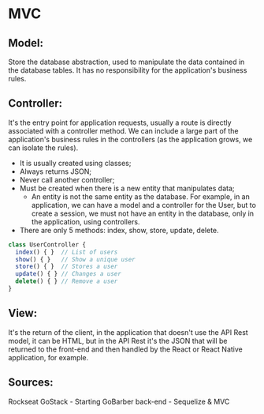 # MVC

## Model:
Store the database abstraction, used to manipulate the data contained in the database tables.
It has no responsibility for the application's business rules.

## Controller:
It's the entry point for application requests, usually a route is directly associated with a controller method. We can include a large part of the application's business rules in the controllers (as the application grows, we can isolate the rules).
- It is usually created using classes;
- Always returns JSON;
- Never call another controller;
- Must be created when there is a new entity that manipulates data;
  - An entity is not the same entity as the database. For example, in an application, we can have a model and a controller for the User, but to create a session, we must not have an entity in the database, only in the application, using controllers.
- There are only 5 methods: index, show, store, update, delete.
```javascript
class UserController {
  index() { }  // List of users
  show() { }   // Show a unique user
  store() { }  // Stores a user
  update() { } // Changes a user
  delete() { } // Remove a user
}
```

## View:
It's the return of the client, in the application that doesn't use the API Rest model, it can be HTML, but in the API Rest it's the JSON that will be returned to the front-end and then handled by the React or React Native application, for example.

## Sources:
Rockseat GoStack - Starting GoBarber back-end - Sequelize & MVC